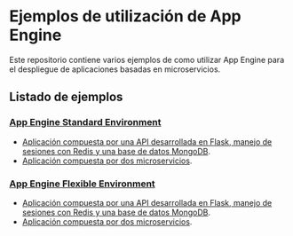 # Ejemplos de utilización de App Engine

Este repositorio contiene varios ejemplos de como utilizar App Engine para el despliegue de aplicaciones basadas en microservicios.


## Listado de ejemplos

### [App Engine Standard Environment](https://cloud.google.com/appengine/docs/standard/)

- [Aplicación compuesta por una API desarrollada en Flask, manejo de sesiones con Redis y una base de datos MongoDB](standard/flask-redis-mongodb).
- [Aplicación compuesta por dos microservicios](standard/microservices).

### [App Engine Flexible Environment](https://cloud.google.com/appengine/docs/flexible/)

- [Aplicación compuesta por una API desarrollada en Flask, manejo de sesiones con Redis y una base de datos MongoDB](standard/flask-redis-mongodb).
- [Aplicación compuesta por dos microservicios](standard/microservices).
